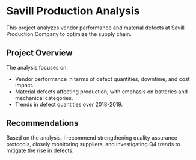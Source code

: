 # Savill Production Analysis
This project analyzes vendor performance and material defects at Savill Production Company to optimize the supply chain.

## Project Overview
The analysis focuses on:
- Vendor performance in terms of defect quantities, downtime, and cost impact.
- Material defects affecting production, with emphasis on batteries and mechanical categories.
- Trends in defect quantities over 2018-2019.


## Recommendations
Based on the analysis, I recommend strengthening quality assurance protocols, closely monitoring suppliers, and investigating Q4 trends to mitigate the rise in defects.



